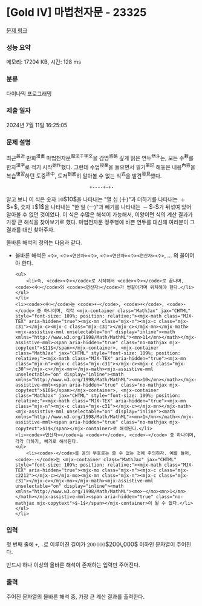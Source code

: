 # [Gold IV] 마법천자문 - 23325 

[문제 링크](https://www.acmicpc.net/problem/23325) 

### 성능 요약

메모리: 17204 KB, 시간: 128 ms

### 분류

다이나믹 프로그래밍

### 제출 일자

2024년 7월 11일 16:25:05

### 문제 설명

<p>최근<sup>最近</sup> 만화<sup>漫畫</sup> 마법천자문<sup>魔法千字文</sup>을 감명<sup>感銘</sup> 깊게 읽은 연두<sup>然斗</sup>는, 모든 수<sup>數</sup>를 한자<sup>漢字</sup>로 적기 시작<sup>始作</sup>했다. 그런데 수업<sup>授業</sup>을 들으면서 필기<sup>筆記</sup> 해놓은 내용<sup>內容</sup>을 복습<sup>復習</sup>하던 도중<sup>途中</sup>, 도저<sup>到底</sup>히 알아볼 수 없는 식<sup>式</sup>을 발견<sup>發見</sup>했다.</p>

<p style="text-align: center;"><code>+----+-+-</code></p>

<p>알고 보니 이 식은 숫자 <mjx-container class="MathJax" jax="CHTML" style="font-size: 109%; position: relative;"><mjx-math class="MJX-TEX" aria-hidden="true"><mjx-mn class="mjx-n"><mjx-c class="mjx-c31"></mjx-c><mjx-c class="mjx-c30"></mjx-c></mjx-mn></mjx-math><mjx-assistive-mml unselectable="on" display="inline"><math xmlns="http://www.w3.org/1998/Math/MathML"><mn>10</mn></math></mjx-assistive-mml><span aria-hidden="true" class="no-mathjax mjx-copytext">$10$</span></mjx-container>을 나타내는 "열 십 (十)"과 더하기를 나타내는 <mjx-container class="MathJax" jax="CHTML" style="font-size: 109%; position: relative;"><mjx-math class="MJX-TEX" aria-hidden="true"><mjx-mo class="mjx-n"><mjx-c class="mjx-c2B"></mjx-c></mjx-mo></mjx-math><mjx-assistive-mml unselectable="on" display="inline"><math xmlns="http://www.w3.org/1998/Math/MathML"><mo>+</mo></math></mjx-assistive-mml><span aria-hidden="true" class="no-mathjax mjx-copytext">$+$</span></mjx-container>, 숫자 <mjx-container class="MathJax" jax="CHTML" style="font-size: 109%; position: relative;"><mjx-math class="MJX-TEX" aria-hidden="true"><mjx-mn class="mjx-n"><mjx-c class="mjx-c31"></mjx-c></mjx-mn></mjx-math><mjx-assistive-mml unselectable="on" display="inline"><math xmlns="http://www.w3.org/1998/Math/MathML"><mn>1</mn></math></mjx-assistive-mml><span aria-hidden="true" class="no-mathjax mjx-copytext">$1$</span></mjx-container>을 나타내는 "한 일 (一)"과 빼기를 나타내는 <mjx-container class="MathJax" jax="CHTML" style="font-size: 109%; position: relative;"><mjx-math class="MJX-TEX" aria-hidden="true"><mjx-mo class="mjx-n"><mjx-c class="mjx-c2212"></mjx-c></mjx-mo></mjx-math><mjx-assistive-mml unselectable="on" display="inline"><math xmlns="http://www.w3.org/1998/Math/MathML"><mo>−</mo></math></mjx-assistive-mml><span aria-hidden="true" class="no-mathjax mjx-copytext">$-$</span></mjx-container>가 뒤섞여 있어 알아볼 수 없던 것이었다. 이 식은 수많은 해석이 가능해서, 이왕이면 식의 계산 결과가 가장 큰 해석을 찾아보기로 했다. 마법천자문 정주행에 바쁜 연두를 대신해 여러분이 그 결과를 대신 찾아주자.</p>

<p>올바른 해석의 정의는 다음과 같다.</p>

<ul>
	<li>올바른 해석은 <code><수></code>, <code><수><연산자><수></code>, <code><수><연산자><수><연산자><수></code>, … 의 꼴이어야 한다.

	<ul>
		<li>즉, <code><수></code>로 시작해서 <code><수></code>로 끝나며, <code><수></code>와 <code><연산자></code>가 번갈아가며 위치해야 한다.</li>
	</ul>
	</li>
	<li><code><수></code>는 <code>+-</code>, <code>+</code>, <code>-</code> 중 하나이며, 각각 <mjx-container class="MathJax" jax="CHTML" style="font-size: 109%; position: relative;"><mjx-math class="MJX-TEX" aria-hidden="true"><mjx-mn class="mjx-n"><mjx-c class="mjx-c31"></mjx-c><mjx-c class="mjx-c31"></mjx-c></mjx-mn></mjx-math><mjx-assistive-mml unselectable="on" display="inline"><math xmlns="http://www.w3.org/1998/Math/MathML"><mn>11</mn></math></mjx-assistive-mml><span aria-hidden="true" class="no-mathjax mjx-copytext">$11$</span></mjx-container>, <mjx-container class="MathJax" jax="CHTML" style="font-size: 109%; position: relative;"><mjx-math class="MJX-TEX" aria-hidden="true"><mjx-mn class="mjx-n"><mjx-c class="mjx-c31"></mjx-c><mjx-c class="mjx-c30"></mjx-c></mjx-mn></mjx-math><mjx-assistive-mml unselectable="on" display="inline"><math xmlns="http://www.w3.org/1998/Math/MathML"><mn>10</mn></math></mjx-assistive-mml><span aria-hidden="true" class="no-mathjax mjx-copytext">$10$</span></mjx-container>, <mjx-container class="MathJax" jax="CHTML" style="font-size: 109%; position: relative;"><mjx-math class="MJX-TEX" aria-hidden="true"><mjx-mn class="mjx-n"><mjx-c class="mjx-c31"></mjx-c></mjx-mn></mjx-math><mjx-assistive-mml unselectable="on" display="inline"><math xmlns="http://www.w3.org/1998/Math/MathML"><mn>1</mn></math></mjx-assistive-mml><span aria-hidden="true" class="no-mathjax mjx-copytext">$1$</span></mjx-container>로 해석된다.</li>
	<li><code><연산자></code>는 <code>+</code>, <code>-</code> 중 하나이며, 각각 더하기, 빼기로 해석된다.
	<ul>
		<li><code>-</code>를 음의 부호로는 쓸 수 없는 것에 주의하자. 예를 들어, <code>--</code>는 <mjx-container class="MathJax" jax="CHTML" style="font-size: 109%; position: relative;"><mjx-math class="MJX-TEX" aria-hidden="true"><mjx-mo class="mjx-n"><mjx-c class="mjx-c2212"></mjx-c></mjx-mo><mjx-mn class="mjx-n"><mjx-c class="mjx-c31"></mjx-c></mjx-mn></mjx-math><mjx-assistive-mml unselectable="on" display="inline"><math xmlns="http://www.w3.org/1998/Math/MathML"><mo>−</mo><mn>1</mn></math></mjx-assistive-mml><span aria-hidden="true" class="no-mathjax mjx-copytext">$-1$</span></mjx-container>이 될 수 없다.</li>
	</ul>
	</li>
</ul>

### 입력 

 <p>첫 번째 줄에 <code>+</code>, <code>-</code>로 이루어진 길이가 <mjx-container class="MathJax" jax="CHTML" style="font-size: 109%; position: relative;"><mjx-math class="MJX-TEX" aria-hidden="true"><mjx-mn class="mjx-n"><mjx-c class="mjx-c32"></mjx-c><mjx-c class="mjx-c30"></mjx-c><mjx-c class="mjx-c30"></mjx-c></mjx-mn><mjx-mstyle><mjx-mspace style="width: 0.167em;"></mjx-mspace></mjx-mstyle><mjx-mn class="mjx-n"><mjx-c class="mjx-c30"></mjx-c><mjx-c class="mjx-c30"></mjx-c><mjx-c class="mjx-c30"></mjx-c></mjx-mn></mjx-math><mjx-assistive-mml unselectable="on" display="inline"><math xmlns="http://www.w3.org/1998/Math/MathML"><mn>200</mn><mstyle scriptlevel="0"><mspace width="0.167em"></mspace></mstyle><mn>000</mn></math></mjx-assistive-mml><span aria-hidden="true" class="no-mathjax mjx-copytext">$200\,000$</span></mjx-container> 이하인 문자열이 주어진다.</p>

<p>반드시 하나 이상의 올바른 해석이 존재하는 입력만 주어진다.</p>

### 출력 

 <p>주어진 문자열의 올바른 해석 중, 가장 큰 계산 결과를 출력한다. </p>


